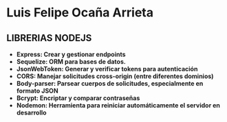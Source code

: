 # Luis Felipe Ocaña Arrieta

## LIBRERIAS NODEJS
- **Express: Crear y gestionar endpoints**
- **Sequelize: ORM  para bases de datos.**
- **JsonWebToken: Generar y verificar tokens para autenticación**
- **CORS: Manejar solicitudes cross-origin (entre diferentes dominios)**
- **Body-parser: Parsear cuerpos de solicitudes, especialmente en formato JSON**
- **Bcrypt: Encriptar y comparar contraseñas**
- **Nodemon: Herramienta para reiniciar automáticamente el servidor en desarrollo**


